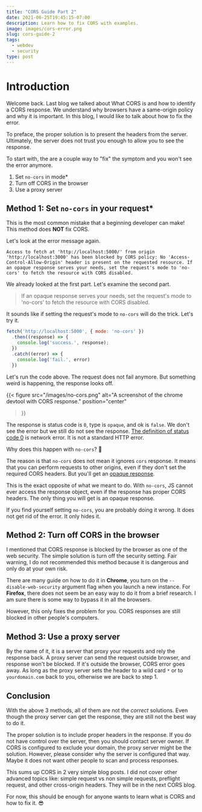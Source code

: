 ```yaml
---
title: "CORS Guide Part 2"
date: 2021-06-25T19:45:15-07:00
description: Learn how to fix CORS with examples.
image: images/cors-error.png
slug: cors-guide-2
tags:
  - webdev
  - security
type: post
---
```


# Introduction

Welcome back. Last blog we talked about What CORS is and how to identify a CORS response. We understand why browsers have a same-origin policy and why it is important. In this blog, I would like to talk about how to fix the error.

To preface, the proper solution is to present the headers from the server. Ultimately, the server does not trust you enough to allow you to see the response.

To start with, the are a couple way to "fix" the symptom and you won't see the error anymore.
1. Set `no-cors` in mode*
1. Turn off CORS in the browser
1. Use a proxy server

## Method 1: Set `no-cors` in your request*

This is the most common mistake that a beginning developer can make! This method does **NOT** fix CORS.

Let's look at the error message again.

```
Access to fetch at 'http://localhost:5000/' from origin 'http://localhost:3000' has been blocked by CORS policy: No 'Access-Control-Allow-Origin' header is present on the requested resource. If an opaque response serves your needs, set the request's mode to 'no-cors' to fetch the resource with CORS disabled.
```

We already looked at the first part. Let's examine the second part.
> If an opaque response serves your needs, set the request's mode to 'no-cors' to fetch the resource with CORS disabled.

It sounds like if setting the request's mode to `no-cors` will do the trick. Let's try it.

```js
fetch('http://localhost:5000', { mode: 'no-cors' })
  .then((response) => {
    console.log('success.', response);
  })
  .catch((error) => {
    console.log('fail.', error)
  })
```
Let's run the code above. The request does not fail anymore. But something weird is happening, the response looks off.

{{< figure
    src="/images/no-cors.png"
    alt="A screenshot of the chrome devtool with CORS response."
    position="center"
>}}

The response is status code is `0`, type is `opaque`, and ok is `false`. We don't see the error but we still do not see the response. [The definition of status code 0](https://fetch.spec.whatwg.org/#concept-network-error) is network error. It is not a standard HTTP error.

Why does this happen with `no-cors`? 🤔

The reason is that `no-cors` does not mean it ignores `cors` response. It means that you can perform requests to other origins, even if they don't set the required CORS headers. But you'll get an [opaque response](https://fetch.spec.whatwg.org/#concept-filtered-response-opaque).

This is the exact opposite of what we meant to do. With `no-cors`, JS cannot ever access the response object, even if the response has proper CORS headers. The only thing you will get is an opaque response.

If you find yourself setting `no-cors`, you are probably doing it wrong. It does not get rid of the error. It only hides it.

## Method 2: Turn off CORS in the browser

I mentioned that CORS response is blocked by the browser as one of the web security. The simple solution is turn off the security setting. Fair warning, I do not recommended this method because it is dangerous and only do at your own risk.

There are many guide on how to do it in **Chrome**, you turn on the `--disable-web-security` argument flag when you launch a new instance. For **Firefox**, there does not seem be an easy way to do it from a brief research. I am sure there is some way to bypass it in all the browsers.

However, this only fixes the problem for you. CORS responses are still blocked in other people's computers.

## Method 3: Use a proxy server

By the name of it, it is a server that proxy your requests and rely the response back. A proxy server can send the request outside browser, and response won't be blocked. If it's outside the browser, CORS error goes away. As long as the proxy server sets the header to a wild card `*` or to `yourdomain.com` back to you, otherwise we are back to step 1.

## Conclusion

With the above 3 methods, all of them are not the _correct_ solutions. Even though the proxy server can get the response, they are still not the best way to do it.

The proper solution is to include proper headers in the response. If you do not have control over the server, then you should contact server owner. If CORS is configured to exclude your domain, the proxy server might be the solution. However, please consider why the server is configured that way. Maybe it does not want other people to scan and process responses.

This sums up CORS in 2 very simple blog posts. I did not cover other advanced topics like: simple request vs non simple requests, preflight request, and other cross-origin headers. They will be in the next CORS blog.

For now, this should be enough for anyone wants to learn what is CORS and how to fix it. 😎
